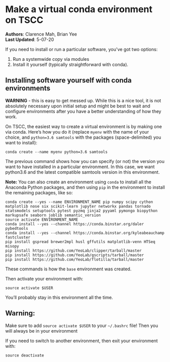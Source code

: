 # Make a virtual conda environment on TSCC

**Authors**: Clarence Mah, Brian Yee<br>
**Last Updated**: 5-07-20


If you need to install or run a particular software, you've got two options:

1. Run a systemwide copy via modules
2. Install it yourself (typically straightforward with conda).

## Installing software yourself with conda environments

**WARNING** - this is easy to get messed up. While this is a nice tool, it is not absolutely necessary upon initial setup and might be best to wait and configure environments after you have a better understanding of how they work.

On TSCC, the easiest way to create a virtual environment is by making one via conda. Here’s how you do it (replace `myenv` with the name of your choice, and `python=3.6 samtools` with the packages (space-delimited) you want to install):

```
conda create --name myenv python=3.6 samtools
```

The previous command shows how you can specify (or not) the version you want to have installed in a particular environment. In this case, we want python3.6 and the latest compatible samtools version in this environment.

**Note:** You can also create an environment using `conda` to install all the Anaconda Python packages, and then using `pip` in the environment to install the remaining packages, like so:

```
conda create --yes --name ENVIRONMENT_NAME pip numpy scipy cython matplotlib nose six scikit-learn jupyter networkx pandas tornado statsmodels setuptools pytest pyzmq jinja2 pyyaml pymongo biopython markupsafe seaborn joblib semantic_version
source activate ENVIRONMENT_NAME
conda install --yes --channel https://conda.binstar.org/daler pybedtools
conda install --yes --channel https://conda.binstar.org/kyleabeauchamp fastcluster
pip install gspread brewer2mpl husl gffutils matplotlib-venn HTSeq misopy
pip install https://github.com/YeoLab/clipper/tarball/master
pip install https://github.com/YeoLab/gscripts/tarball/master
pip install https://github.com/YeoLab/flotilla/tarball/master
```

These commands is how the `base` environment was created.

Then activate your environment with:

```
source activate $USER
```

You’ll probably stay in this environment all the time.

## Warning:

Make sure to add `source activate $USER` to your `~/.bashrc` file! Then you will always be in your environment

If you need to switch to another environment, then exit your environment with:

```
source deactivate
```
